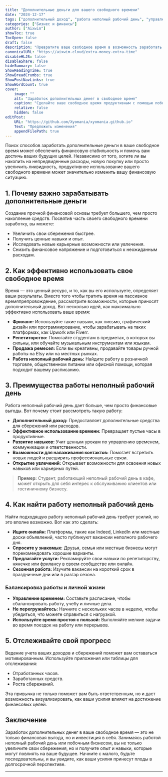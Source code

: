 ```yaml
---
title: "Дополнительные деньги для вашего свободного времени"
date: "2024-12-17"
tags: ["дополнительный доход", "работа неполный рабочий день", "управление деньгами", "личные финансы", "побочный бизнес"]
categories: ["Бизнес и финансы"]
author: ["Aixwim"]
showToc: true
TocOpen: false
draft: false
description: "Превратите ваше свободное время в возможность заработать дополнительные деньги. Узнайте, как работа неполный рабочий день или побочный бизнес могут увеличить ваши сбережения и обеспечить ваше финансовое будущее."
canonicalURL: "https://aixwim.cloud/extra-money-extra-time"
disableHLJS: false
disableShare: false
hideSummary: false
ShowReadingTime: true
ShowBreadCrumbs: true
ShowPostNavLinks: true
ShowWordCount: true
cover:
    image: ""
    alt: "Заработок дополнительных денег в свободное время"
    caption: "Сделайте ваше свободное время продуктивным с помощью побочного бизнеса."
    relative: false
    hidden: false
editPost:
    URL: "https://github.com/Xyomania/xyomania.github.io"
    Text: "Предложить изменения"
    appendFilePath: true
---
```


Поиск способов заработать дополнительные деньги в ваше свободное время может обеспечить финансовую стабильность и помочь вам достичь ваших будущих целей. Независимо от того, хотите ли вы накопить на непредвиденные расходы, новую покупку или просто увеличить ликвидность, продуктивное использование вашего свободного времени может значительно изменить вашу финансовую ситуацию.

## 1. **Почему важно зарабатывать дополнительные деньги**

Создание прочной финансовой основы требует большего, чем просто накопление средств. Посвятив часть своего свободного времени заработку, вы можете:
- Увеличить свои сбережения быстрее.
- Получить ценные навыки и опыт.
- Исследовать новые карьерные возможности или увлечения.
- Снизить финансовое напряжение и подготовиться к неожиданным расходам.

## 2. **Как эффективно использовать свое свободное время**

Время — это ценный ресурс, и то, как вы его используете, определяет ваши результаты. Вместо того чтобы тратить время на пассивное времяпрепровождение, рассмотрите возможности, которые приносят дополнительный доход. Вот несколько идей, как максимально эффективно использовать ваше время:
- **Фриланс:** Используйте такие навыки, как письмо, графический дизайн или программирование, чтобы зарабатывать на таких платформах, как Upwork или Fiverr.
- **Репетиторство:** Помогайте студентам в предметах, в которых вы сильны, или обучайте музыкальным инструментам или языкам.
- **Продажа ремесел:** Если вы креативны, продавайте товары ручной работы на Etsy или на местных рынках.
- **Работа неполный рабочий день:** Найдите работу в розничной торговле, общественном питании или офисной помощи, которая подходит вашему расписанию.

## 3. **Преимущества работы неполный рабочий день**

Работа неполный рабочий день дает больше, чем просто финансовые выгоды. Вот почему стоит рассмотреть такую работу:
- **Дополнительный доход:** Предоставляет дополнительные средства для сбережений или расходов.
- **Эффективное использование времени:** Превращает пустые часы в продуктивные.
- **Развитие навыков:** Учит ценным урокам по управлению временем, коммуникации и ответственности.
- **Возможности для налаживания контактов:** Помогает встретить новых людей и расширить профессиональные связи.
- **Открытие увлечений:** Открывает возможности для освоения новых навыков или карьерных путей.

> **Пример:** Студент, работающий неполный рабочий день в кафе, может открыть для себя интерес к обслуживанию клиентов или гостиничному бизнесу.

## 4. **Как найти работу неполный рабочий день**

Найти подходящую работу неполный рабочий день требует усилий, но это вполне возможно. Вот как это сделать:
- **Ищите онлайн:** Платформы, такие как Indeed, LinkedIn или местные доски объявлений, часто публикуют вакансии неполного рабочего дня.
- **Спросите у знакомых:** Друзья, семья или местные бизнесы могут порекомендовать хорошие варианты.
- **Предлагайте услуги:** Рекламируйте свои навыки по репетиторству, нянечке или фрилансу в своем сообществе или онлайн.
- **Сезонная работа:** Изучите вакансии на короткий срок в праздничные дни или в разгар сезона.

### Балансировка работы и личной жизни
- **Управление временем:** Составьте расписание, чтобы сбалансировать работу, учебу и личные дела.
- **Не перегружайтесь:** Начните с нескольких часов в неделю, чтобы убедиться, что можете справиться с нагрузкой.
- **Используйте время простоя с пользой:** Выполняйте мелкие задачи во время поездок на работу или перерывов.

## 5. **Отслеживайте свой прогресс**

Ведение учета ваших доходов и сбережений поможет вам оставаться мотивированным. Используйте приложения или таблицы для отслеживания:
- Отработанных часов.
- Заработанных средств.
- Роста сбережений.

Эта привычка не только поможет вам быть ответственным, но и даст возможность визуализировать, как ваши усилия влияют на достижение финансовых целей.

## Заключение

Заработок дополнительных денег в ваше свободное время — это не только финансовая выгода, но и инвестиция в себя. Занимаясь работой неполный рабочий день или побочным бизнесом, вы не только увеличите свои сбережения, но и получите опыт и навыки, которые могут повлиять на ваше будущее. Начните с малого, будьте последовательны, и вы увидите, как ваши усилия принесут плоды в долгосрочной перспективе.

---
